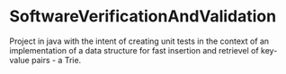 # SoftwareVerificationAndValidation
Project in java with the intent of creating unit tests in the context of an implementation of a data structure for fast insertion and retrievel of key-value pairs - a Trie.
